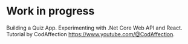 # Work in progress
Building a Quiz App. Experimenting with .Net Core Web API and React. 
Tutorial by CodAffection https://www.youtube.com/@CodAffection.
